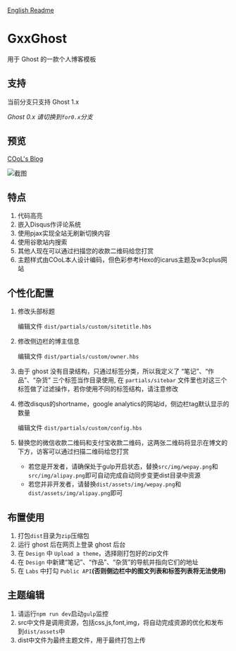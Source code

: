 [English Readme](https://github.com/coolhihi/gxxghost/blob/master/README.md)

# GxxGhost

用于 Ghost 的一款个人博客模板

## 支持

当前分支只支持 Ghost 1.x

*Ghost 0.x 请切换到`for0.x`分支*

## 预览

[COoL's Blog](http://blog.gxxsite.com)

![截图](https://github.com/coolhihi/gxxghost/raw/master/_doc/gxxghost-screenshot.png)

## 特点

1. 代码高亮
2. 嵌入Disqus作评论系统
3. 使用pjax实现全站无刷新切换内容
4. 使用谷歌站内搜索
5. 其他人现在可以通过扫描您的收款二维码给您打赏
6. 主题样式由COoL本人设计编码，但色彩参考Hexo的icarus主题及w3cplus网站

## 个性化配置

1. 修改头部标题

    编辑文件 `dist/partials/custom/sitetitle.hbs`

2. 修改侧边栏的博主信息

    编辑文件 `dist/partials/custom/owner.hbs`

3. 由于 ghost 没有目录结构，只通过标签分类，所以我定义了 “笔记”、“作品”、“杂货” 三个标签当作目录使用, 在 `partials/sitebar` 文件里也对这三个标签做了过滤操作，若你使用不同的标签结构，请注意修改
    
4. 修改disqus的shortname，google analytics的网站id，侧边栏tag默认显示的数量

    编辑文件 `dist/partials/custom/config.hbs`

5. 替换您的微信收款二维码和支付宝收款二维码，这两张二维码将显示在博文的下方，访客可以通过扫描二维码给您打赏

    * 若您是开发者，请确保处于gulp开启状态，替换`src/img/wepay.png`和`src/img/alipay.png`即可自动完成自动同步变更dist目录中资源
    * 若您并非开发者，请替换`dist/assets/img/wepay.png`和`dist/assets/img/alipay.png`即可

## 布置使用

1. 打包`dist`目录为`zip`压缩包
2. 运行 ghost 后在网页上登录 ghost 后台
3. 在 `Design` 中 `Upload a theme`，选择刚打包好的zip文件
4. 在 `Design` 中新建“笔记”、“作品”、“杂货”的导航并指向它们的地址
5. 在 `Labs` 中打勾 `Public API`**(否则侧边栏中的图文列表和标签列表将无法使用)**

## 主题编辑

1. 请运行`npm run dev`启动`gulp`监控
2. src中文件是调用资源，包括css,js,font,img，将自动完成资源的优化和发布到`dist/assets`中
3. dist中文件为最终主题文件，用于最终打包上传

